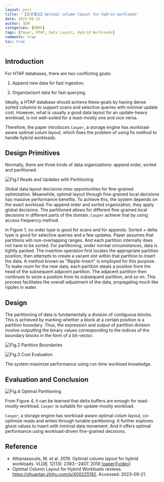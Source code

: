 ```yaml
---
layout: post
title: "【论文笔记】Optimal column layout for hybrid workloads"
date: 2023-09-22
author: 玉树
categories: [DBMS]
tags: [Paper, HTAP, Data Layout, Hybrid Workloads]
comments: true
toc: true
---
```


## Introduction

For HTAP databases, there are two conflicting goals:

1. Append new data for fast ingestion.

2. Organize/sort data for fast querying.

Ideally, a HTAP database should achieve these goals by having dense sorted columns to support scans and selective queries with minimal update cost. However, what is usually a good data layout for an update-heavy workload, is not well-suited for a read-mostly one and vice versa.

Therefore, the paper introduces `Casper`, a storage engine has workload-aware optimal colum layout, which fixes the problem of using fix method to handle hybrid workloads.

## Design Primitives

Normally, there are three kinds of data organizations: append order, sorted and partitioned.

![Fig.1 Reads and Updates with Partitioning](https://s2.loli.net/2024/02/25/RWCd6B4czjerqMP.jpg)

Global data layout decisions miss opportunities for fine-grained optimization. Meanwhile, optimal layout through fine-grained local decisions has massive performance benefits. To achieve this, the system depends on the exact workload. For append order and sorted organization, they apply global decisions. The partitioned allows for different fine-grained local decisions in different parts of the domain. `Casper` achieve that by using access frequency method.

In Figure 1, no order type is good for scans and for appends. Sorted + delta type is good for selective queries and a few updates. Paper assumes that partitions wih non-overlapping ranges. And each partition internally does not have to be sorted. For partitioning, under normal circumstances, data is tightly packed. The insertion operation first locates the appropriate partition position, then attempts to create a vacant slot within that partition to insert the data. A method known as "Ripple-Insert" is employed for this purpose. To make room for the new data, each partition steals a position from the head of the subsequent adjacent partition. The adjacent partition then continues to seize a position from its subsequent partition, and so on. This process facilitates the overall adjustment of the data, propagating much like ripples in water.

## Design

The partitioning of data is fundamentally a division of contiguous blocks. This is achieved by marking whether a block at a certain position is a partition boundary. Thus, the expression and output of partition division involve outputting the binary values corresponding to the indices of the boundary blocks in the form of a bit-vector.

![Fig.2 Partition Boundaries](https://s2.loli.net/2024/02/25/4zBC9guImHr8WjN.png)

![Fig.3 Cost Evaluation](https://s2.loli.net/2024/02/25/gIHdxzqGTB5KQti.jpg)

The system maximize performance using run-time workload knowledge.

## Evaluation and Conclusion

![Fig.4 Optimal Partitioning](https://s2.loli.net/2024/02/25/bIawEmi3hRBGXs8.jpg)

From Figure 4, it can be learned that delta buffers are enough for read-mostly workload. `Casper` is suitable for update-mostly workload.

`Casper`, a storage engine has workload-aware optimal colum layout, co-optimize reads and writes through tunable partitioning. It further explores ghost values to insert with minimal data movement. And it offers optimal performance using workload-driven fine-grained decisions.

## Reference

- Athanassoulis, M. et al. 2019. Optimal column layout for hybrid workloads. *VLDB*, 12(13): 2393--2407. 2019 [[paper]](https://par.nsf.gov/servlets/purl/10144830)[[video]](https://www.youtube.com/watch?v=AsjqfidHNAQ)
- Optimal Column Layout for Hybrid Workloads reviews. https://zhuanlan.zhihu.com/p/400225192. Accessed: 2023-09-21.
